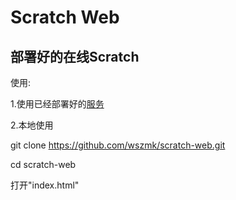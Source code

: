 # Scratch Web
  部署好的在线Scratch
--------------------------------------------------------
 使用:
 
 1.使用已经部署好的[服务](https://zmk.js.cool/)

 2.本地使用
 
 git clone https://github.com/wszmk/scratch-web.git


 cd scratch-web


 打开"index.html"
